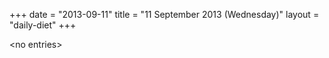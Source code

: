+++
date = "2013-09-11"
title = "11 September 2013 (Wednesday)"
layout = "daily-diet"
+++


\<no entries\>
